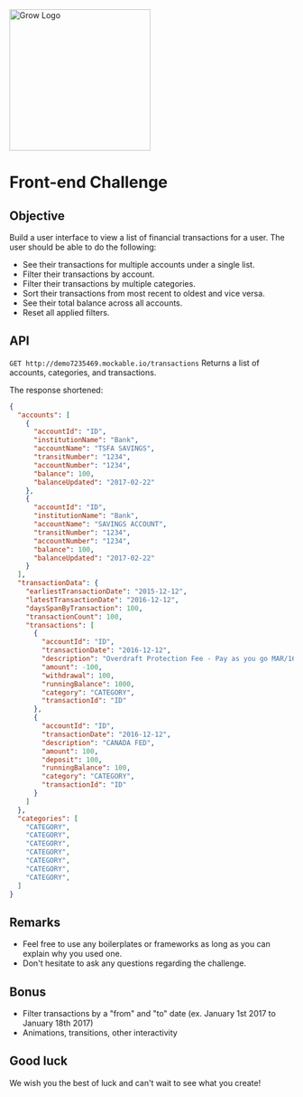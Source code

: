 <img src="https://www.poweredbygrow.com/assets/img/logo/grow-logo.png" alt="Grow Logo" width="250">


# Front-end Challenge

## Objective
Build a user interface to view a list of financial transactions for a user. The user should be able to do the following:

- See their transactions for multiple accounts under a single list.
- Filter their transactions by account.
- Filter their transactions by multiple categories.
- Sort their transactions from most recent to oldest and vice versa.
- See their total balance across all accounts.
- Reset all applied filters.

## API
`GET http://demo7235469.mockable.io/transactions`
Returns a list of accounts, categories, and transactions.

The response shortened:
```JSON
{
  "accounts": [
    {
      "accountId": "ID",
      "institutionName": "Bank",
      "accountName": "TSFA SAVINGS",
      "transitNumber": "1234",
      "accountNumber": "1234",
      "balance": 100,
      "balanceUpdated": "2017-02-22"
    },
    {
      "accountId": "ID",
      "institutionName": "Bank",
      "accountName": "SAVINGS ACCOUNT",
      "transitNumber": "1234",
      "accountNumber": "1234",
      "balance": 100,
      "balanceUpdated": "2017-02-22"
    }
  ],
  "transactionData": {
    "earliestTransactionDate": "2015-12-12",
    "latestTransactionDate": "2016-12-12",
    "daysSpanByTransaction": 100,
    "transactionCount": 100,
    "transactions": [
      {
        "accountId": "ID",
        "transactionDate": "2016-12-12",
        "description": "Overdraft Protection Fee - Pay as you go MAR/16/2016",
        "amount": -100,
        "withdrawal": 100,
        "runningBalance": 1000,
        "category": "CATEGORY",
        "transactionId": "ID"
      },
      {
        "accountId": "ID",
        "transactionDate": "2016-12-12",
        "description": "CANADA FED",
        "amount": 100,
        "deposit": 100,
        "runningBalance": 100,
        "category": "CATEGORY",
        "transactionId": "ID"
      }
    ]
  },
  "categories": [
    "CATEGORY",
    "CATEGORY",
    "CATEGORY",
    "CATEGORY",
    "CATEGORY",
    "CATEGORY",
    "CATEGORY",
  ]
}
```

## Remarks
- Feel free to use any boilerplates or frameworks as long as you can explain why you used one.
- Don't hesitate to ask any questions regarding the challenge.

## Bonus
- Filter transactions by a "from" and "to" date (ex. January 1st 2017 to January 18th 2017)
- Animations, transitions, other interactivity

## Good luck
We wish you the best of luck and can't wait to see what you create!
